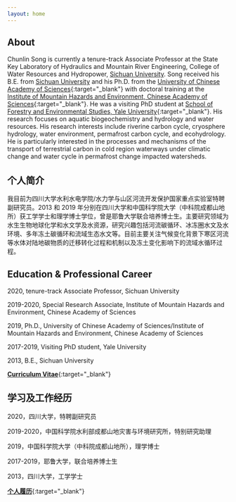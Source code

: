 ```yaml
---
layout: home
---
```


## About

Chunlin Song is currently a tenure-track Associate Professor at the State Key Laboratory of Hydraulics and Mountain River Engineering, College of Water Resources and Hydropower, [Sichuan University](http://en.scu.edu.cn/). Song received his B.E. from [Sichuan University](http://en.scu.edu.cn/) and his Ph.D. from the [University of Chinese Academy of Sciences](http://english.ucas.ac.cn/){:target="_blank"} with doctoral training at the [Institute of Mountain Hazards and Environment, Chinese Academy of Sciences](http://english.imde.cas.cn/){:target="_blank"}. He was a visiting PhD student at [School of Forestry and Environmental Studies, Yale University](https://environment.yale.edu/){:target="_blank"}. His research focuses on aquatic biogeochemistry and hydrology and water resources. His research interests include riverine carbon cycle, cryosphere hydrology, water environment, permafrost carbon cycle, and ecohydrology. He is particularly interested in the processes and mechanisms of the transport of terrestrial carbon in cold region waterways under climatic change and water cycle in permafrost change impacted watersheds.

## 个人简介

我目前为四川大学水利水电学院/水力学与山区河流开发保护国家重点实验室特聘副研究员。2013 和 2019 年分别在四川大学和中国科学院大学（中科院成都山地所）获工学学士和理学博士学位，曾是耶鲁大学联合培养博士生。主要研究领域为水生生物地球化学和水文学及水资源，研究兴趣包括河流碳循环、冰冻圈水文及水环境、多年冻土碳循环和流域生态水文等。目前主要关注气候变化背景下寒区河流等水体对陆地碳物质的迁移转化过程和机制以及冻土变化影响下的流域水循环过程。

## Education & Professional Career

2020, tenure-track Associate Professor, Sichuan University

2019-2020, Special Research Associate, Institute of Mountain Hazards and Environment, Chinese Academy of Sciences

2019, Ph.D., University of Chinese Academy of Sciences/Institute of Mountain Hazards and Environment, Chinese Academy of Sciences

2017-2019, Visiting PhD student, Yale University

2013, B.E., Sichuan University

[**Curriculum Vitae**](https://songchunlin.net/files/others/songchunlin_cv.pdf){:target="_blank"}

## 学习及工作经历

2020，四川大学，特聘副研究员

2019-2020，中国科学院水利部成都山地灾害与环境研究所，特别研究助理

2019，中国科学院大学（中科院成都山地所），理学博士

2017-2019，耶鲁大学，联合培养博士生

2013，四川大学，工学学士

[**个人履历**](https://songchunlin.net/files/others/songchunlin_cv_cn.pdf){:target="_blank"}